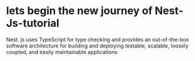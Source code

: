 # lets begin the new journey of Nest-Js-tutorial

<p>Nest. js uses TypeScript for type checking and provides an out-of-the-box software architecture for building and deploying testable, scalable, loosely coupled, and easily maintainable applications</p>

